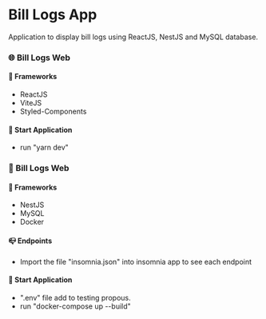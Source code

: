 # Bill Logs App

Application to display bill logs using ReactJS, NestJS and MySQL database.

### 🌐 Bill Logs Web

#### 🔨 Frameworks

- ReactJS
- ViteJS
- Styled-Components

#### 🚀 Start Application

- run "yarn dev"

### 📡 Bill Logs Web

#### 🔨 Frameworks

- NestJS
- MySQL
- Docker

#### 📪 Endpoints

- Import the file "insomnia.json" into insomnia app to see each endpoint

#### 🚀 Start Application

- ".env" file add to testing propous.
- run "docker-compose up --build"
